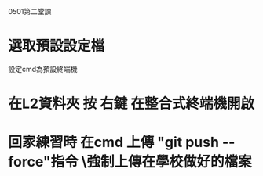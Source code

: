 0501第二堂課 
# 選取預設設定檔
設定cmd為預設終端機

# 在L2資料夾 按 **右鍵** 在整合式終端機開啟

# 回家練習時 在cmd 上傳 "git push --force"指令 \強制上傳在學校做好的檔案